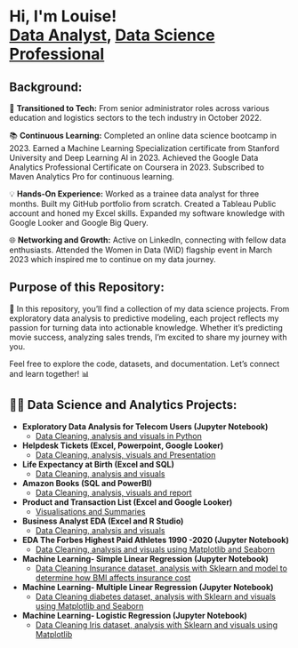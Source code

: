 <h1>Hi, I'm Louise! <br/><a href="https://github.com/louiserandall">Data Analyst</a>, <a href="https://www.linkedin.com/in/louise-marie-randall/">Data Science Professional</a>

## Background:

🌟 **Transitioned to Tech:**
From senior administrator roles across various education and logistics sectors to the tech industry in October 2022.

📚 **Continuous Learning:**
Completed an online data science bootcamp in 2023.
Earned a Machine Learning Specialization certificate from Stanford University and Deep Learning AI in 2023.
Achieved the Google Data Analytics Professional Certificate on Coursera in  2023. Subscribed to Maven Analytics Pro for continuous learning.

💡 **Hands-On Experience:**
Worked as a trainee data analyst for three months.
Built my GitHub portfolio from scratch.
Created a Tableau Public account and honed my Excel skills.
Expanded my software knowledge with Google Looker and Google Big Query.

🌐 **Networking and Growth:**
Active on LinkedIn, connecting with fellow data enthusiasts.
Attended the Women in Data (WiD) flagship event in March 2023 which inspired me to continue on my data journey.


## Purpose of this Repository:
🚀 In this repository, you’ll find a collection of my data science projects. From exploratory data analysis to predictive modeling, each project reflects my passion for turning data into actionable knowledge. Whether it’s predicting movie success, analyzing sales trends, I’m excited to share my journey with you.

Feel free to explore the code, datasets, and documentation. Let’s connect and learn together! 📊

<h2>👨‍💻 Data Science and Analytics Projects:</h2>

- <b>Exploratory Data Analysis for Telecom Users (Jupyter Notebook)</b>
  - [Data Cleaning, analysis and visuals in Python](https://github.com/louiserandall/Telecom-Users)
- <b>Helpdesk Tickets (Excel, Powerpoint, Google Looker)</b>
  - [Data Cleaning, analysis, visuals and Presentation](https://github.com/louiserandall/Helpdesk-Tickets) 
- <b>Life Expectancy at Birth (Excel and SQL)</b>
  - [Data Cleaning, analysis and visuals](https://github.com/louiserandall/Life-Expectancy-At-Birth)
- <b>Amazon Books (SQL and PowerBI)</b>
  - [Data Cleaning, analysis, visuals and report](https://github.com/louiserandall/Amazon-Books)
- <b>Product and Transaction List (Excel and Google Looker) </b>
  - [Visualisations and Summaries](https://github.com/louiserandall/Product-and-Transaction-List)
- <b>Business Analyst EDA (Excel and R Studio) </b>
  - [Data Cleaning, analysis and visuals](https://github.com/louiserandall/Business-Analyst)
- <b>EDA The Forbes Highest Paid Athletes 1990 -2020  (Jupyter Notebook) </b>
  - [Data Cleaning, analysis and visuals using Matplotlib and Seaborn](https://github.com/louiserandall/Capstone-4)
- <b>Machine Learning- Simple Linear Regression (Jupyter Notebook) </b>
  - [Data Cleaning Insurance dataset, analysis with Sklearn and model to determine how BMI affects insurance cost](https://github.com/louiserandall/ML-Simple-Linear-Regression) 
- <b>Machine Learning- Multiple Linear Regression (Jupyter Notebook) </b>
  - [Data Cleaning diabetes dataset, analysis with Sklearn and visuals using Matplotlib and Seaborn](https://github.com/louiserandall/ML-Multiple-Linear-Regression) 
- <b>Machine Learning- Logistic Regression (Jupyter Notebook) </b>
  - [Data Cleaning Iris dataset, analysis with Sklearn and visuals using Matplotlib](https://github.com/louiserandall/ML-Logistic-Regression) 
